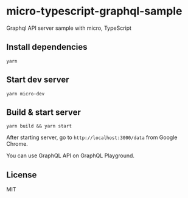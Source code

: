 # micro-typescript-graphql-sample
Graphql API server sample with micro, TypeScript

## Install dependencies
```
yarn
```

## Start dev server
```
yarn micro-dev
```

## Build & start server
```
yarn build && yarn start
```

After starting server, go to `http://localhost:3000/data` from Google Chrome.

You can use GraphQL API on GraphQL Playground.

## License
MIT
